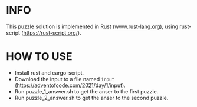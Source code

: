# INFO
This puzzle solution is implemented in Rust (www.rust-lang.org), using rust-script (https://rust-script.org/).

# HOW TO USE
- Install rust and cargo-script.
- Download the input to a file named `input` (https://adventofcode.com/2021/day/1/input).
- Run puzzle_1_answer.sh to get the anser to the first puzzle.
- Run puzzle_2_answer.sh to get the anser to the second puzzle.

